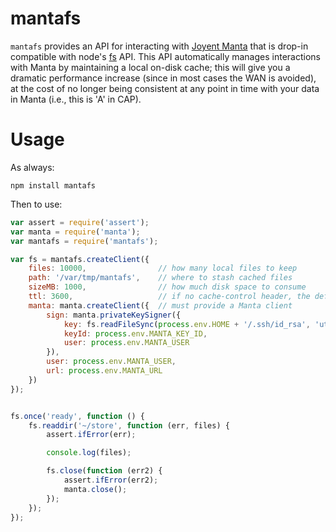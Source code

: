 # mantafs

`mantafs` provides an API for interacting with
[Joyent Manta](http://www.joyent.com/products/manta) that is drop-in compatible
with node's [fs](http://nodejs.org/api/fs.html) API. This API automatically
manages interactions with Manta by maintaining a local on-disk cache; this will
give you a dramatic performance increase (since in most cases the WAN is
avoided), at the cost of no longer being consistent at any point in time with
your data in Manta (i.e., this is 'A' in CAP).

# Usage

As always:

    npm install mantafs

Then to use:

```javascript
var assert = require('assert');
var manta = require('manta');
var mantafs = require('mantafs');

var fs = mantafs.createClient({
    files: 10000,                // how many local files to keep
    path: '/var/tmp/mantafs',    // where to stash cached files
    sizeMB: 1000,                // how much disk space to consume
    ttl: 3600,                   // if no cache-control header, the default TTL
    manta: manta.createClient({  // must provide a Manta client
        sign: manta.privateKeySigner({
            key: fs.readFileSync(process.env.HOME + '/.ssh/id_rsa', 'utf8'),
            keyId: process.env.MANTA_KEY_ID,
            user: process.env.MANTA_USER
        }),
        user: process.env.MANTA_USER,
        url: process.env.MANTA_URL
    })
});


fs.once('ready', function () {
    fs.readdir('~/store', function (err, files) {
        assert.ifError(err);

        console.log(files);

        fs.close(function (err2) {
            assert.ifError(err2);
            manta.close();
        });
    });
});

```
